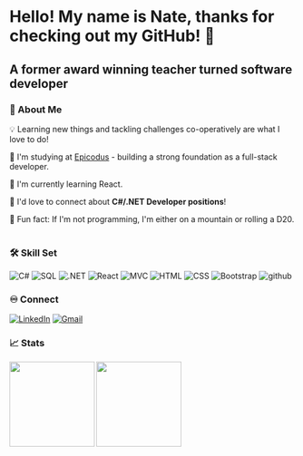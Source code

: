 # Hello! My name is Nate, thanks for checking out my GitHub! 👋
## A former award winning teacher turned software developer
### 🧬 About Me 
💡 Learning new things and tackling challenges co-operatively are what I love to do! <br/>

📒 I'm studying at <a href="https://www.epicodus.com/" target="_blank">Epicodus</a> - building a strong foundation as a full-stack developer. <br />

🌱 I'm currently learning React. <br />

💬 I'd love to connect about **C#/.NET Developer positions**!  <br />

📜 Fun fact: If I'm not programming, I'm either on a mountain or rolling a D20.<br /> <br />

### 🛠 Skill Set
![C#](https://img.shields.io/badge/C%23-239120?style=for-the-badge&logo=c-sharp&logoColor=white)
![SQL](https://img.shields.io/badge/SQL-00000F?style=for-the-badge&logo=mysql&logoColor=white)
![.NET](https://img.shields.io/badge/.NET-00000F?style=for-the-badge&logo=mysql&logoColor=white)
![React](https://img.shields.io/badge/React-F7DF1E?style=for-the-badge&logo=javascript&logoColor=black)
![MVC](https://img.shields.io/badge/jQuery-0769AD?style=for-the-badge&logo=jquery&logoColor=white)
![HTML](https://img.shields.io/badge/HTML-239120?style=for-the-badge&logo=html5&logoColor=white)
![CSS](https://img.shields.io/badge/CSS-239120?&style=for-the-badge&logo=css3&logoColor=white)
![Bootstrap](https://img.shields.io/badge/Bootstrap-563D7C?style=for-the-badge&logo=bootstrap&logoColor=white)
![github](https://img.shields.io/badge/GitHub-000000?style=for-the-badge&logo=GitHub&logoColor=white)

### ♾️ Connect
<a href="https://www.linkedin.com/in/nathanconnseattle/"><img alt="LinkedIn" src="https://img.shields.io/badge/LinkedIn-0077B5?style=for-the-badge&logo=linkedin&logoColor=white"/></a>
<a href="mailto:nconn34@gmail.com"><img alt="Gmail" src="https://img.shields.io/badge/Gmail-D14836?style=for-the-badge&logo=gmail&logoColor=white" /></a>

### 📈 Stats
<img align="left" height="150px" src="https://github-readme-stats.vercel.app/api?username=nconn34&show_icons=true&theme=dark" />

<img align="left" height="150px" src="https://github-readme-stats.vercel.app/api/top-langs/?username=nconn34&layout=compact&theme=dark" />
